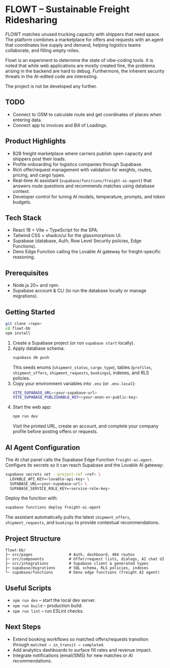 # FLOWT – Sustainable Freight Ridesharing
FLOWT matches unused trucking capacity with shippers that need space. The platform combines a marketplace for offers and requests with an agent that coordinates live supply and demand, helping logistics teams collaborate, and filling empty miles. 

Flowt is an experiment to determine the state of vibe-coding tools.
It is noted that while web applications are mostly created fine, the problems arising in the backend are hard to debug. Furthermore, the inherent security threats in the AI-edited code are interesting.

The project is not be developed any further.


## TODO
- Connect to OSM to calculate route and get coordinates of places when entering data.
- Connect app to invoices and Bill of Loadings.

## Product Highlights
- B2B freight marketplace where carriers publish open capacity and shippers post their loads.
- Profile onboarding for logistics companies through Supabase.
- Rich offer/request management with validation for weights, routes, pricing, and cargo types.
- Real-time AI assistant (`supabase/functions/freight-ai-agent`) that answers route questions and recommends matches using database context.
- Developer control for tuning AI models, temperature, prompts, and token budgets.

## Tech Stack
- React 18 + Vite + TypeScript for the SPA.
- Tailwind CSS + shadcn/ui for the glassmorphism UI.
- Supabase (database, Auth, Row Level Security policies, Edge Functions).
- Deno Edge Function calling the Lovable AI gateway for freight-specific reasoning.

## Prerequisites
- Node.js 20+ and npm.
- Supabase account & CLI (to run the database locally or manage migrations).

## Getting Started
```bash
git clone <repo>
cd flowt-bb
npm install
```

1. Create a Supabase project (or run `supabase start` locally).
2. Apply database schema:
   ```bash
   supabase db push
   ```
   This seeds enums (`shipment_status`, `cargo_type`), tables (`profiles`, `shipment_offers`, `shipment_requests`, `bookings`), indexes, and RLS policies.
3. Copy your environment variables into `.env` (or `.env.local`):
   ```bash
   VITE_SUPABASE_URL=<your-supabase-url>
   VITE_SUPABASE_PUBLISHABLE_KEY=<your-anon-or-public-key>
   ```
4. Start the web app:
   ```bash
   npm run dev
   ```
   Visit the printed URL, create an account, and complete your company profile before posting offers or requests.

## AI Agent Configuration
The AI chat panel calls the Supabase Edge Function `freight-ai-agent`. Configure its secrets so it can reach Supabase and the Lovable AI gateway:

```bash
supabase secrets set --project-ref <ref> \
  LOVABLE_API_KEY=<lovable-api-key> \
  SUPABASE_URL=<your-supabase-url> \
  SUPABASE_SERVICE_ROLE_KEY=<service-role-key>
```

Deploy the function with:
```bash
supabase functions deploy freight-ai-agent
```

The assistant automatically pulls the latest `shipment_offers`, `shipment_requests`, and `bookings` to provide contextual recommendations.

## Project Structure
```
flowt-bb/
├─ src/pages                # Auth, dashboard, 404 routes
├─ src/components           # Offer/request lists, dialogs, AI chat UI
├─ src/integrations         # Supabase client & generated types
├─ supabase/migrations      # SQL schema, RLS policies, indexes
└─ supabase/functions       # Deno edge functions (freight AI agent)
```

## Useful Scripts
- `npm run dev` – start the local dev server.
- `npm run build` – production build.
- `npm run lint` – run ESLint checks.

## Next Steps
- Extend booking workflows so matched offers/requests transition through `matched → in_transit → completed`.
- Add analytics dashboards to surface fill rates and revenue impact.
- Integrate notifications (email/SMS) for new matches or AI recommendations.
